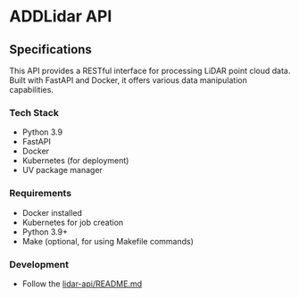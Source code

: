 # ADDLidar API

## Specifications
This API provides a RESTful interface for processing LiDAR point cloud data. Built with FastAPI and Docker, it offers various data manipulation capabilities.

### Tech Stack
- Python 3.9
- FastAPI
- Docker
- Kubernetes (for deployment)
- UV package manager

### Requirements
- Docker installed
- Kubernetes for job creation
- Python 3.9+
- Make (optional, for using Makefile commands)

### Development

- Follow the [lidar-api/README.md](lidar-api/README.md)